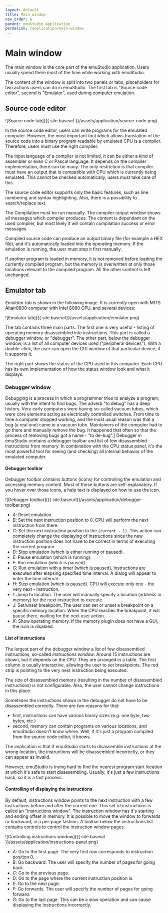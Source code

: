 ```yaml
---
layout: default
title: Main window
nav_order: 6
parent: emuStudio Application
permalink: /application/main-window
---
```


# Main window

The main window is the core part of the emuStudio application. Users usually spend there most of the time while working with emuStudio.

The content of the window is split into two panels or tabs, placeholders for two actions users can do in emuStudio. The first tab is "Source code editor", second is "Emulator", used during computer
emulation.

## Source code editor

![Source code tab]({{ site.baseurl }}/assets/application/source-code.png)

In the source code editor, users can write programs for the emulated computer. However, the most important tool which
allows translation of the source code into a binary program readable by emulated CPU is a compiler. Therefore, users must use the right compiler.

The input language of a compiler is not limited, it can be either a kind of assembler or even C or Pascal language. It depends on the compiler implementation, there can be many. The only restriction
is that compiler must have an output that is compatible with CPU which is currently being emulated. This cannot be checked automatically, users must take care of this.

The source code editor supports only the basic features, such as line numbering and syntax highlighting. Also, there is a
possibility to search/replace text.

The Compilation must be run manually. The compiler output window shows all messages which compiler produces. The content is dependant on the used compiler, but most likely it will contain compilation success or
error messages.

Compiled source code can produce an output binary file (for example a HEX file), and it's automatically loaded into the operating memory. If the emulation is
running, the user must stop it first manually.

If another program is loaded in memory, it is not removed before loading the currently compiled program, but the memory is overwritten at only those locations relevant to the compiled program. All the other
content is left unchanged.

## Emulator tab

*Emulator tab* is shown in the following image. It is currently open with MITS Altair8800 computer with Intel 8080 CPU, and several devices:

![Emulator tab]({{ site.baseurl}}/assets/application/emulator.png)

The tab contains three main parts. The first one is very useful - listing of operating memory disassembled into instructions.
This part is called a debugger window, or "debugger". The other part, below the debugger window, is a list of all computer
devices used ("peripheral devices"). With a double-click, the user can open the GUI window of that particular device, if it supports it.

The right part shows the status of the CPU used in this computer. Each CPU has its own implementation of how the status window look and what it displays.

### Debugger window

Debugging is a process in which a programmer tries to analyze a program, usually with the intent to find bugs. The adverb "to debug" has a deep history.
Very early computers were having so-called vacuum tubes, which were core elements acting as electrically controlled switches.
From time to time a computer stopped working, and the most usual reason was that a bug (a real one) came in a vacuum tube.
Maintainers of the computer had to go there and manually remove the bug. It happened that often so that the process of removing bugs got a name - "to de-bug".] Debugger in emuStudio contains
a debugger toolbar and list of few disassembled instructions from memory. In combination with the CPU status panel, it's the most powerful tool for seeing (and checking) all internal behavior of the emulated computer.

#### Debugger toolbar

Debugger toolbar contains buttons (icons) for controlling the emulation and accessing memory content. Most of these buttons are self-explanatory.
If you hover over those icons, a help text is displayed on how to use the icon.

![Debugger toolbar]({{ site.baseurl}}/assets/application/debugger-toolbar.png)

- *A*: Reset emulation.
- *B*: Set the next instruction position to 0. CPU will perform the next instruction from there.
- *C*: Set the next instruction position to the `(current - 1)`. This action can completely change the displaying of
  instructions since the new instruction position does not have to be correct in terms of executing the current program.
- *D*: Stop emulation (which is either running or paused).
- *E*: Pause emulation (which is running).
- *F*: Run emulation (which is paused).
- *G*: Run emulation with a timer (which is paused). Instructions are executed after elapsing specified time interval. A dialog will appear to enter the time interval.
- *H*: Step emulation (which is paused). CPU will execute only one - the very next - instruction.
- *I*: Jump to location. The user will manually specify a location (address in memory) for the next instruction to execute.
- *J*: Set/unset breakpoint. The user can set or unset a breakpoint on a specific memory location. When the CPU reaches
  the breakpoint, it will pause there, waiting for the next user action.
- *K*: Show operating memory. If the memory plugin does not have a GUI, the icon is disabled.

#### List of instructions

The largest part of the debugger window a list of few disassembled instructions, so-called *instructions window*. Around
15 instructions are shown, but it depends on the CPU. They are arranged in a table. The first column is usually interactive, allowing the user to set breakpoints. The red strip is pointing to the very next instruction being executed.

The size of disassembled memory (resulting in the number of disassembled instructions) is not configurable. Also, the user cannot change instructions in this place.

Sometimes the instructions shown in the debugger do not have to be disassembled correctly. There are two reasons for that:

- first, instructions can have various binary sizes (e.g. one byte, two bytes, etc.)
- second, memory can contain programs on various locations, and emuStudio doesn't know where. Well, if it's just a program compiled from the source code editor, it knows.

The implication is that if emuStudio starts to disassemble instructions at the wrong location, the instructions will be disassembled incorrectly, or they can appear as invalid.

However, emuStudio is trying hard to find the nearest program start location at which it's safe to start disassembling. Usually, it's just a few instructions back, so it is a fast process.

#### Controlling of displaying the instructions

By default, instructions window points to the next instruction with a few instructions before and after the current
one. This set of instructions is called an "instructions window". The instruction window has it's starting and ending
offset in memory. It is possible to move the window to forwards or backward, in a per-page fashion. A toolbar below
the instructions list contains controls to control the instruction window pages.
   
![Controlling instructions window]({{ site.baseurl }}/assets/application/instructions-panel.png)

- *A*: Go to the first page. The very first row corresponds to instruction position 0.
- *B*: Go backward. The user will specify the number of pages for going back.
- *C*: Go to the previous page.
- *D*: Go to the page where the current instruction position is.
- *E*: Go to the next page.
- *F*: Go forwards. The user will specify the number of pages for going forward.
- *G*: Go to the last page. This can be a slow operation and can cause displaying the instructions incorrectly.
